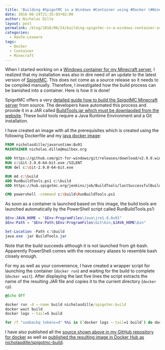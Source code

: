 ```yaml
---
title: 'Building #SpigotMC in a Windows #Container using #Docker (#WindowsContainer)'
date: 2016-06-24T21:35:03+02:00
author: Nicholas Dille
layout: post
permalink: /blog/2016/06/24/building-spigotmc-in-a-windows-container-using-docker/
categories:
  - Haufe-Lexware
tags:
  - Docker
  - Container
  - Minecraft
---
```

When I started working on a [Windows container for my Minecraft server](/blog/2016/06/21/running-minecraft-in-a-windows-container-using-docker/), I realized that my installation was also in dire need of an update to the latest version of [SpigotMC](https://spigot.org). This does not come as a source release so it needs to be compiled manually. Therefore, I investigated how the build process can be banished into a container. Here is how it is done!<!--more-->

SpigotMC offers a very [detailed guide how to build the SpigotMC Minecraft server](https://www.spigotmc.org/wiki/buildtools/) from source. The developers have automated this process and provide it in a JAR called [BuildTools.jar which must be downlaoded from the website](https://hub.spigotmc.org/jenkins/job/BuildTools/lastSuccessfulBuild/artifact/target/BuildTools.jar). These build tools require a Java Runtime Environment and a Git installation.

I have created an image with all the prerequisites which is created using the following Dockerfile and my [java docker image](https://hub.docker.com/r/nicholasdille/javaruntime/):

```Dockerfile
FROM nicholasdille/javaruntime:8u91
MAINTAINER nicholas.dille@mailbox.org

ADD https://github.com/git-for-windows/git/releases/download/v2.9.0.windows.1/Git-2.9.0-64-bit.exe c:\Git-2.9.0-64-bit.exe
RUN c:\Git-2.9.0-64-bit.exe /SILENT
RUN del c:\Git-2.9.0-64-bit.exe

RUN md c:\build
ADD RunBuildTools.ps1 c:\build
ADD https://hub.spigotmc.org/jenkins/job/BuildTools/lastSuccessfulBuild/artifact/target/BuildTools.jar /build/BuildTools.jar

CMD powershell -command c:\build\RunBuildTools.ps1
```

As soon as a container is launched based on this image, the build tools are launched automatically by the PowerShell script called RunBuildTools.ps1:

```powershell
$Env:JAVA_HOME = "$Env:ProgramFiles\Java\jre1.8.0u91"
$Env:Path = "$Env:Path;$Env:ProgramFiles\Git\bin;$JAVA_HOME\bin"

Set-Location -Path c:\build
java.exe -jar BuildTools.jar
```

Note that the build succeeds although it is not launched from git-bash. Apparently PowerShell comes with the necessary aliases to resemble bash closely enough.

For my as well as your convenience, I have created a wrapper script for launching the container (`docker run`) and waiting for the build to complete (`docker wait`). After displaying the last five lines the script extracts the name of the resulting JAR file and copies it to the current directory (`docker cp`).

```cmd
@Echo Off

docker run -d --name build nicholasdille/spigotmc-build
docker wait build
docker logs --tail=5 build

for /f "usebackq tokens=4" %%i in (`docker logs --tail=1 build`) do docker cp build:c:\build\%%i .
```

I have also published all the [source shown above in my GitHub repository for docker](https://github.com/nicholasdille/docker/tree/master/spigotmc-build) as well as [published the resulting image in Docker Hub as nicholasdille/spigotmc-build](https://hub.docker.com/r/nicholasdille/spigotmc-build/).